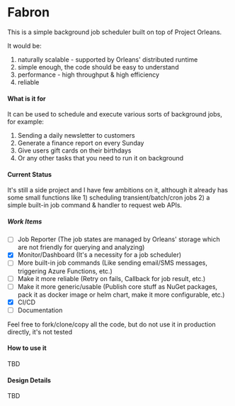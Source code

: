 # Fabron

This is a simple background job scheduler built on top of Project Orleans.

It would be:
1) naturally scalable - supported by Orleans' distributed runtime
2) simple enough, the code should be easy to understand
3) performance - high throughput & high efficiency
4) reliable

#### What is it for
It can be used to schedule and execute various sorts of background jobs, for example:
1. Sending a daily newsletter to customers
2. Generate a finance report on every Sunday
3. Give users gift cards on their birthdays
4. Or any other tasks that you need to run it on background

#### Current Status
It's still a side project and I have few ambitions on it, although it already has some small functions like 1) scheduling transient/batch/cron jobs 2) a simple built-in job command & handler to request web APIs.

##### Work Items
- [ ]  Job Reporter (The job states are managed by Orleans' storage which are not friendly for querying and analyzing)
- [x]  Monitor/Dashboard (It's a necessity for a job scheduler)
- [ ]  More built-in job commands (Like sending email/SMS messages, triggering Azure Functions, etc.)
- [ ]  Make it more reliable (Retry on fails, Callback for job result, etc.)
- [ ]  Make it more generic/usable (Publish core stuff as NuGet packages, pack it as docker image or helm chart, make it more configurable, etc.)
- [x]  CI/CD
- [ ]  Documentation

Feel free to fork/clone/copy all the code, but do not use it in production directly, it's not tested

#### How to use it
TBD

#### Design Details
TBD
